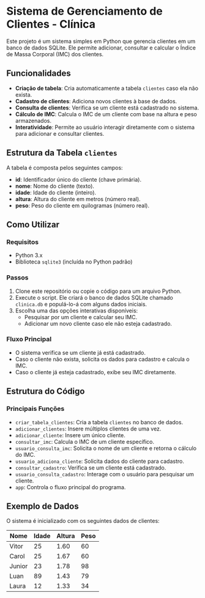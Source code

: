 # Sistema de Gerenciamento de Clientes - Clínica

Este projeto é um sistema simples em Python que gerencia clientes em um banco de dados SQLite. Ele permite adicionar, consultar e calcular o Índice de Massa Corporal (IMC) dos clientes.

## Funcionalidades

- **Criação de tabela**: Cria automaticamente a tabela `clientes` caso ela não exista.
- **Cadastro de clientes**: Adiciona novos clientes à base de dados.
- **Consulta de clientes**: Verifica se um cliente está cadastrado no sistema.
- **Cálculo de IMC**: Calcula o IMC de um cliente com base na altura e peso armazenados.
- **Interatividade**: Permite ao usuário interagir diretamente com o sistema para adicionar e consultar clientes.

## Estrutura da Tabela `clientes`

A tabela é composta pelos seguintes campos:
- **id**: Identificador único do cliente (chave primária).
- **nome**: Nome do cliente (texto).
- **idade**: Idade do cliente (inteiro).
- **altura**: Altura do cliente em metros (número real).
- **peso**: Peso do cliente em quilogramas (número real).

## Como Utilizar

### Requisitos
- Python 3.x
- Biblioteca `sqlite3` (incluída no Python padrão)

### Passos

1. Clone este repositório ou copie o código para um arquivo Python.
2. Execute o script. Ele criará o banco de dados SQLite chamado `clinica.db` e populá-lo-á com alguns dados iniciais.
3. Escolha uma das opções interativas disponíveis:
   - Pesquisar por um cliente e calcular seu IMC.
   - Adicionar um novo cliente caso ele não esteja cadastrado.

### Fluxo Principal
- O sistema verifica se um cliente já está cadastrado.
- Caso o cliente não exista, solicita os dados para cadastro e calcula o IMC.
- Caso o cliente já esteja cadastrado, exibe seu IMC diretamente.

## Estrutura do Código

### Principais Funções

- `criar_tabela_clientes`: Cria a tabela `clientes` no banco de dados.
- `adicionar_clientes`: Insere múltiplos clientes de uma vez.
- `adicionar_cliente`: Insere um único cliente.
- `consultar_imc`: Calcula o IMC de um cliente específico.
- `usuario_consulta_imc`: Solicita o nome de um cliente e retorna o cálculo do IMC.
- `usuario_adiciona_cliente`: Solicita dados do cliente para cadastro.
- `consultar_cadastro`: Verifica se um cliente está cadastrado.
- `usuario_consulta_cadastro`: Interage com o usuário para pesquisar um cliente.
- `app`: Controla o fluxo principal do programa.

## Exemplo de Dados

O sistema é inicializado com os seguintes dados de clientes:

| Nome    | Idade | Altura | Peso |
|---------|-------|--------|------|
| Vitor   | 25    | 1.60   | 60   |
| Carol   | 25    | 1.67   | 60   |
| Junior  | 23    | 1.78   | 98   |
| Luan    | 89    | 1.43   | 79   |
| Laura   | 12    | 1.33   | 34   |
